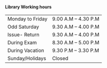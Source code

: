 #### Library Working hours

|  |  |
| ------ | ------ |
| Monday to Friday | 9.00 A.M – 4.30 P.M |
| Odd Saturday | 9.30 A.M – 4.00 P.M |
| Issue- Return | 9.30 A.M – 4.00 P.M |
| During Exam | 8.30 A.M – 5.00 P.M |
| During Vacation | 9.30 P.M – 3.30 P.M |
| Sunday/Holidays | Closed |
